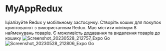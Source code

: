 # MyAppRedux
Іціалізуйте Redux у мобільному застосунку. Створіть кошик для покупок криптовалют з використанням Redux. Має містити мінімум 8 найменувань товарів. Є можливість додавання та видалення товарів до кошику
![Screenshot_20230528_212757_Expo Go](https://github.com/inaprel3/MyAppRedux/assets/97917919/01f1998c-5719-4de9-a890-98d6286b902f)
![Screenshot_20230528_212806_Expo Go](https://github.com/inaprel3/MyAppRedux/assets/97917919/0fdf9148-c7ec-4cb4-a13a-69954c2d1814)

